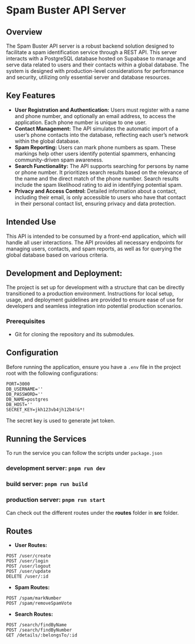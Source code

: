 # Spam Buster API Server

## Overview

The Spam Buster API server is a robust backend solution designed to facilitate a spam identification service through a REST API. This server interacts with a PostgreSQL database hosted on Supabase to manage and serve data related to users and their contacts within a global database. The system is designed with production-level considerations for performance and security, utilizing only essential server and database resources.

## Key Features

- **User Registration and Authentication:** Users must register with a name and phone number, and optionally an email address, to access the application. Each phone number is unique to one user.
- **Contact Management:** The API simulates the automatic import of a user’s phone contacts into the database, reflecting each user’s network within the global database.
- **Spam Reporting:** Users can mark phone numbers as spam. These markings help other users identify potential spammers, enhancing community-driven spam awareness.
- **Search Functionality:** The API supports searching for persons by name or phone number. It prioritizes search results based on the relevance of the name and the direct match of the phone number. Search results include the spam likelihood rating to aid in identifying potential spam.
- **Privacy and Access Control:** Detailed information about a contact, including their email, is only accessible to users who have that contact in their personal contact list, ensuring privacy and data protection.

## Intended Use

This API is intended to be consumed by a front-end application, which will handle all user interactions. The API provides all necessary endpoints for managing users, contacts, and spam reports, as well as for querying the global database based on various criteria.

## Development and Deployment:

The project is set up for development with a structure that can be directly transitioned to a production environment. Instructions for local setup, usage, and deployment guidelines are provided to ensure ease of use for developers and seamless integration into potential production scenarios.

### Prerequisites
- Git for cloning the repository and its submodules.

## Configuration

Before running the application, ensure you have a `.env` file in the project root with the following configurations:

```env
PORT=3000
DB_USERNAME=''
DB_PASSWORD=''
DB_NAME=postgres
DB_HOST=''
SECRET_KEY=jkh123vb4jh12b4!&*!
```

The secret key is used to generate jwt token. 

## Running the Services
To run the service you can follow the scripts under `package.json`

### development server: `pnpm run dev`
### build server: `pnpm run build`
### production server: `pnpm run start`

Can check out the different routes under the **routes** folder in **src** folder.

## Routes
- **User Routes:**
```
POST /user/create
POST /user/login
POST /user/logout
POST /user/update
DELETE /user/:id
```

- **Spam Routes:**
```
POST /spam/markNumber
POST /spam/removeSpamVote
```

- **Search Routes:**
```
POST /search/findByName
POST /search/findByNumber
GET /details/:belongsTo/:id
```
